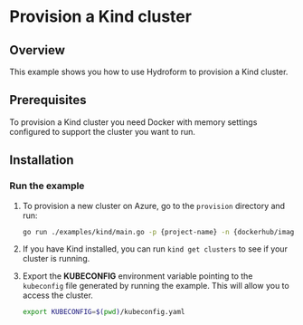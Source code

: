 # Provision a Kind cluster

## Overview

This example shows you how to use Hydroform to provision a Kind cluster.
## Prerequisites
To provision a Kind cluster you need Docker with memory settings configured to support the cluster you want to run.
## Installation

### Run the example

1. To provision a new cluster on Azure, go to the `provision` directory and run:

    ```bash
    go run ./examples/kind/main.go -p {project-name} -n {dockerhub/image:tag} --persist
    ```

2. If you have Kind installed, you can run `kind get clusters` to see if your cluster is running.

3. Export the **KUBECONFIG** environment variable pointing to the `kubeconfig` file generated by running the example. This will allow you to access the cluster.

    ```bash
    export KUBECONFIG=$(pwd)/kubeconfig.yaml
    ```
